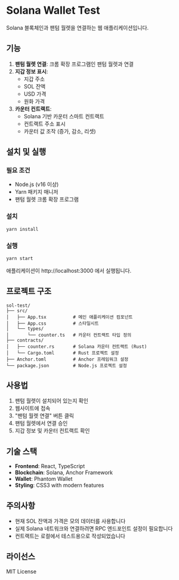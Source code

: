 # Solana Wallet Test

Solana 블록체인과 팬텀 월렛을 연결하는 웹 애플리케이션입니다.

## 기능

1. **팬텀 월렛 연결**: 크롬 확장 프로그램인 팬텀 월렛과 연결
2. **지갑 정보 표시**: 
   - 지갑 주소
   - SOL 잔액
   - USD 가격
   - 원화 가격
3. **카운터 컨트랙트**: 
   - Solana 기반 카운터 스마트 컨트랙트
   - 컨트랙트 주소 표시
   - 카운터 값 조작 (증가, 감소, 리셋)

## 설치 및 실행

### 필요 조건
- Node.js (v16 이상)
- Yarn 패키지 매니저
- 팬텀 월렛 크롬 확장 프로그램

### 설치
```bash
yarn install
```

### 실행
```bash
yarn start
```

애플리케이션이 http://localhost:3000 에서 실행됩니다.

## 프로젝트 구조

```
sol-test/
├── src/
│   ├── App.tsx          # 메인 애플리케이션 컴포넌트
│   ├── App.css          # 스타일시트
│   └── types/
│       └── counter.ts   # 카운터 컨트랙트 타입 정의
├── contracts/
│   ├── counter.rs       # Solana 카운터 컨트랙트 (Rust)
│   └── Cargo.toml       # Rust 프로젝트 설정
├── Anchor.toml          # Anchor 프레임워크 설정
└── package.json         # Node.js 프로젝트 설정
```

## 사용법

1. 팬텀 월렛이 설치되어 있는지 확인
2. 웹사이트에 접속
3. "팬텀 월렛 연결" 버튼 클릭
4. 팬텀 월렛에서 연결 승인
5. 지갑 정보 및 카운터 컨트랙트 확인

## 기술 스택

- **Frontend**: React, TypeScript
- **Blockchain**: Solana, Anchor Framework
- **Wallet**: Phantom Wallet
- **Styling**: CSS3 with modern features

## 주의사항

- 현재 SOL 잔액과 가격은 모의 데이터를 사용합니다
- 실제 Solana 네트워크와 연결하려면 RPC 엔드포인트 설정이 필요합니다
- 컨트랙트는 로컬에서 테스트용으로 작성되었습니다

## 라이선스

MIT License